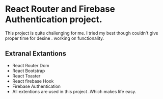 # React Router and Firebase Authentication project.

This project is quite challenging for me. I tried my best though couldn't give proper time for desine . working on functionality.
## Extranal Extantions 
* React Router Dom
* React Bootstrap
* React Toaster
* React firebase Hook
* Firebase Authentication
* All extentions are used in this project .Which makes life easy.

